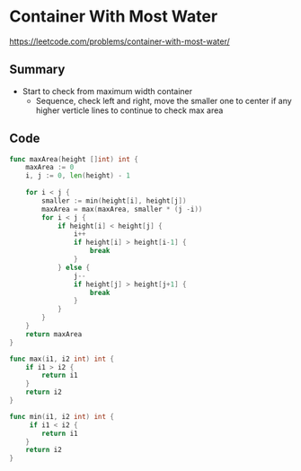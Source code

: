 # Container With Most Water

https://leetcode.com/problems/container-with-most-water/

## Summary

 - Start to check from maximum width container
	 - Sequence, check left and right, move the smaller one to center if any higher verticle lines to continue to check max area

## Code

```go
func maxArea(height []int) int {
    maxArea := 0
    i, j := 0, len(height) - 1
    
    for i < j {
        smaller := min(height[i], height[j])
        maxArea = max(maxArea, smaller * (j -i))
        for i < j {
            if height[i] < height[j] {
                i++
                if height[i] > height[i-1] {
                    break
                }
            } else {
                j--
                if height[j] > height[j+1] {
                    break
                }
            }
        }
    }
    return maxArea
}

func max(i1, i2 int) int {
    if i1 > i2 {
        return i1
    }
    return i2
}

func min(i1, i2 int) int {
     if i1 < i2 {
        return i1
    }
    return i2   
}
```

